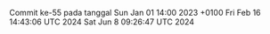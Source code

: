 Commit ke-55 pada tanggal Sun Jan 01 14:00 2023 +0100
Fri Feb 16 14:43:06 UTC 2024
Sat Jun  8 09:26:47 UTC 2024
